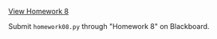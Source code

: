 ---
---

[View Homework 8](homework08.html)  

Submit ````homework08.py```` through "Homework 8" on Blackboard.

